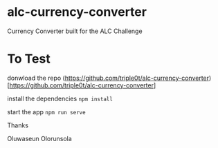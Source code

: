 # alc-currency-converter
Currency Converter built for the ALC Challenge

# To Test
donwload the repo (https://github.com/triple0t/alc-currency-converter)[https://github.com/triple0t/alc-currency-converter]

install the dependencies `npm install`

start the app `npm run serve`

Thanks

Oluwaseun Olorunsola
